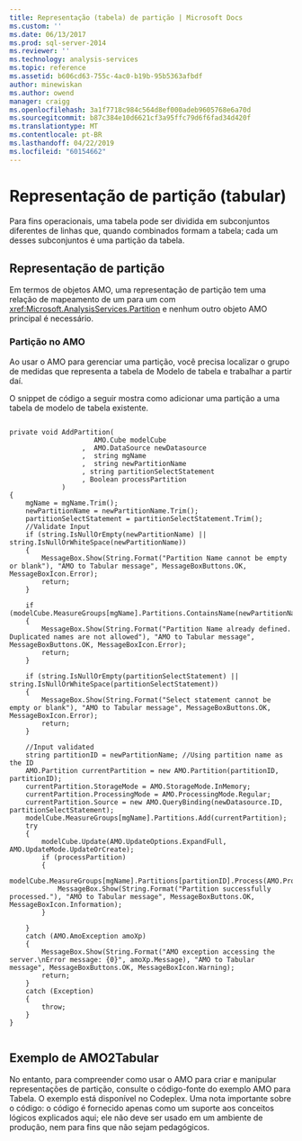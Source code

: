 ```yaml
---
title: Representação (tabela) de partição | Microsoft Docs
ms.custom: ''
ms.date: 06/13/2017
ms.prod: sql-server-2014
ms.reviewer: ''
ms.technology: analysis-services
ms.topic: reference
ms.assetid: b606cd63-755c-4ac0-b19b-95b5363afbdf
author: minewiskan
ms.author: owend
manager: craigg
ms.openlocfilehash: 3a1f7718c984c564d8ef000adeb9605768e6a70d
ms.sourcegitcommit: b87c384e10d6621cf3a95ffc79d6f6fad34d420f
ms.translationtype: MT
ms.contentlocale: pt-BR
ms.lasthandoff: 04/22/2019
ms.locfileid: "60154662"
---
```

# <a name="partition-representation-tabular"></a>Representação de partição (tabular)
  Para fins operacionais, uma tabela pode ser dividida em subconjuntos diferentes de linhas que, quando combinados formam a tabela; cada um desses subconjuntos é uma partição da tabela.  
  
## <a name="partition-representation"></a>Representação de partição  
 Em termos de objetos AMO, uma representação de partição tem uma relação de mapeamento de um para um com <xref:Microsoft.AnalysisServices.Partition> e nenhum outro objeto AMO principal é necessário.  
  
### <a name="partition-in-amo"></a>Partição no AMO  
 Ao usar o AMO para gerenciar uma partição, você precisa localizar o grupo de medidas que representa a tabela de Modelo de tabela e trabalhar a partir daí.  
  
 O snippet de código a seguir mostra como adicionar uma partição a uma tabela de modelo de tabela existente.  
  
```  
  
private void AddPartition(  
                     AMO.Cube modelCube  
                  ,  AMO.DataSource newDatasource  
                  ,  string mgName  
                  ,  string newPartitionName  
                  , string partitionSelectStatement  
                  , Boolean processPartition  
             )  
{  
    mgName = mgName.Trim();  
    newPartitionName = newPartitionName.Trim();  
    partitionSelectStatement = partitionSelectStatement.Trim();  
    //Validate Input  
    if (string.IsNullOrEmpty(newPartitionName) || string.IsNullOrWhiteSpace(newPartitionName))  
    {  
        MessageBox.Show(String.Format("Partition Name cannot be empty or blank"), "AMO to Tabular message", MessageBoxButtons.OK, MessageBoxIcon.Error);  
        return;  
    }  
  
    if (modelCube.MeasureGroups[mgName].Partitions.ContainsName(newPartitionName))  
    {  
        MessageBox.Show(String.Format("Partition Name already defined. Duplicated names are not allowed"), "AMO to Tabular message", MessageBoxButtons.OK, MessageBoxIcon.Error);  
        return;  
    }  
  
    if (string.IsNullOrEmpty(partitionSelectStatement) || string.IsNullOrWhiteSpace(partitionSelectStatement))  
    {  
        MessageBox.Show(String.Format("Select statement cannot be empty or blank"), "AMO to Tabular message", MessageBoxButtons.OK, MessageBoxIcon.Error);  
        return;  
    }  
  
    //Input validated  
    string partitionID = newPartitionName; //Using partition name as the ID  
    AMO.Partition currentPartition = new AMO.Partition(partitionID, partitionID);  
    currentPartition.StorageMode = AMO.StorageMode.InMemory;  
    currentPartition.ProcessingMode = AMO.ProcessingMode.Regular;  
    currentPartition.Source = new AMO.QueryBinding(newDatasource.ID, partitionSelectStatement);  
    modelCube.MeasureGroups[mgName].Partitions.Add(currentPartition);  
    try  
    {  
        modelCube.Update(AMO.UpdateOptions.ExpandFull, AMO.UpdateMode.UpdateOrCreate);  
        if (processPartition)  
        {  
            modelCube.MeasureGroups[mgName].Partitions[partitionID].Process(AMO.ProcessType.ProcessFull);  
            MessageBox.Show(String.Format("Partition successfully processed."), "AMO to Tabular message", MessageBoxButtons.OK, MessageBoxIcon.Information);  
        }  
  
    }  
    catch (AMO.AmoException amoXp)  
    {  
        MessageBox.Show(String.Format("AMO exception accessing the server.\nError message: {0}", amoXp.Message), "AMO to Tabular message", MessageBoxButtons.OK, MessageBoxIcon.Warning);  
        return;  
    }  
    catch (Exception)  
    {  
        throw;  
    }  
}  
  
```  
  
## <a name="amo2tabular-sample"></a>Exemplo de AMO2Tabular  
 No entanto, para compreender como usar o AMO para criar e manipular representações de partição, consulte o código-fonte do exemplo AMO para Tabela. O exemplo está disponível no Codeplex. Uma nota importante sobre o código: o código é fornecido apenas como um suporte aos conceitos lógicos explicados aqui; ele não deve ser usado em um ambiente de produção, nem para fins que não sejam pedagógicos.  
  
  
